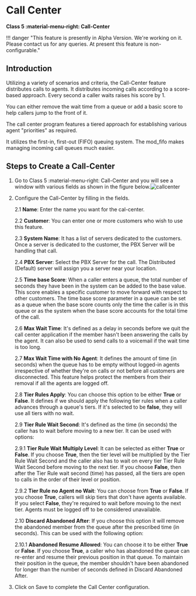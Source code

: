 # Call Center

**Class 5 :material-menu-right: Call-Center**

!!! danger "This feature is presently in Alpha Version. We're working on it. Please contact us for any queries. At present this feature is non-configurable."

## Introduction

Utilizing a variety of scenarios and criteria, the Call-Center feature distributes calls to agents. It distributes incoming calls according to a score-based approach. Every second a caller waits raises his score by 1.

You can either remove the wait time from a queue or add a basic score to help callers jump to the front of it.

The call center program features a tiered approach for establishing various agent "priorities" as required.

It utilizes the first-in, first-out (FIFO) queuing system. The mod_fifo makes managing incoming call queues much easier.

## Steps to Create a Call-Center

1. Go to Class 5 :material-menu-right: Call-Center and you will see a window with various fields as shown in the figure below.![callcenter](/class5/img/callcenter.jpg)

2. Configure the Call-Center by filling in the fields.

    2.1 **Name**: Enter the name you want for the cal-center.

    2.2 **Customer**: You can enter one or more customers who wish to use this feature.

    2.3 **System Name**: It has a list of servers dedicated to the customers. Once a server is dedicated to the customer, the PBX Server will be handling that call.

    2.4 **PBX Server**: Select the PBX Server for the call. The Distributed (Default) server will assign you a server near your location.

    2.5 **Time base Score**: When a caller enters a queue, the total number of seconds they have been in the system can be added to the base value. This score enables a specific customer to move forward with respect to other customers. The time base score parameter in a queue can be set as a queue when the base score counts only the time the caller is in this queue or as the system when the base score accounts for the total time of the call.

    2.6 **Max Wait Time**: It's defined as a delay in seconds before we quit the call center application if the member hasn't been answering the calls by the agent. It can also be used to send calls to a voicemail if the wait time is too long.

    2.7 **Max Wait Time with No Agent**: It defines the amount of time (in seconds) when the queue has to be empty without logged-in agents irrespective of whether they're on calls or not before all customers are disconnected. This feature helps protect the members from their removal if all the agents are logged off.

    2.8 **Tier Rules Apply**: You can choose this option to be either **True** or **False**. It defines if we should apply the following tier rules when a caller advances through a queue's tiers. If it's selected to be **false**, they will use all tiers with no wait.

    2.9 **Tier Rule Wait Second**: It's defined as the time (in seconds) the caller has to wait before moving to a new tier. It can be used with options:

    2.9.1 **Tier Rule Wait Multiply Level**: It can be selected as either **True** or **False**. If you choose **True**, then the tier level will be multiplied by the Tier Rule Wait Second and the caller also has to wait on every tier Tier Rule Wait Second before moving to the next tier. If you choose **False**, then after the Tier Rule wait second (time) has passed, all the tiers are open to calls in the order of their level or position.

    2.9.2 **Tier Rule no Agent no Wait**: You can choose from **True** or **False**. If you choose **True**, callers will skip tiers that don't have agents available. If you select **False**, they're required to wait before moving to the next tier. Agents must be logged off to be considered unavailable.

    2.10 **Discard Abandoned After**: If you choose this option it will remove the abandoned member from the queue after the prescribed time (in seconds). This can be used with the following option:

    2.10.1 **Abandoned Resume Allowed**: You can choose it to be either **True** or **False**. If you choose **True**, a caller who has abandoned the queue can re-enter and resume their previous position in that queue. To maintain their position in the queue, the member shouldn't have been abandoned for longer than the number of seconds defined in Discard Abandoned After.

3. Click on Save to complete the Call Center configuration.
